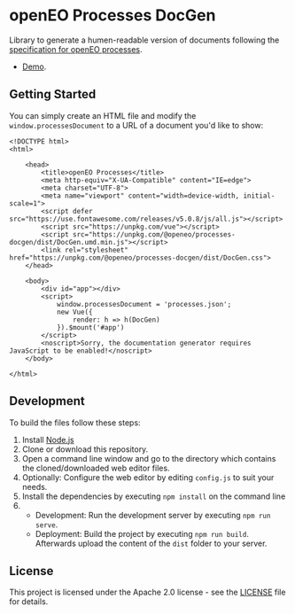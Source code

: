 # openEO Processes DocGen
Library to generate a humen-readable version of documents following the [specification for openEO processes](https://github.com/open-eo/openeo-api).

* [Demo](https://open-eo.github.io/openeo-processes-docgen/demo/).

## Getting Started

You can simply create an HTML file and modify the `window.processesDocument` to a URL of a document you'd like to show:
```
<!DOCTYPE html>
<html>

	<head>
		<title>openEO Processes</title>
		<meta http-equiv="X-UA-Compatible" content="IE=edge">
		<meta charset="UTF-8">
		<meta name="viewport" content="width=device-width, initial-scale=1">
		<script defer src="https://use.fontawesome.com/releases/v5.0.8/js/all.js"></script>
		<script src="https://unpkg.com/vue"></script>
		<script src="https://unpkg.com/@openeo/processes-docgen/dist/DocGen.umd.min.js"></script>
		<link rel="stylesheet" href="https://unpkg.com/@openeo/processes-docgen/dist/DocGen.css">
	</head>

	<body>
		<div id="app"></div>
		<script>
			window.processesDocument = 'processes.json';
			new Vue({
				render: h => h(DocGen)
			}).$mount('#app')
		</script>
		<noscript>Sorry, the documentation generator requires JavaScript to be enabled!</noscript>
	</body>

</html>
```

## Development

To build the files follow these steps:

1. Install [Node.js](https://nodejs.org/)
2. Clone or download this repository.
3. Open a command line window and go to the directory which contains the cloned/downloaded web editor files.
4. Optionally: Configure the web editor by editing `config.js` to suit your needs.
6. Install the dependencies by executing `npm install` on the command line
7. 
    * Development: Run the development server by executing `npm run serve`.
    * Deployment: Build the project by executing `npm run build`. Afterwards upload the content of the `dist` folder to your server.

## License
This project is licensed under the Apache 2.0 license - see the [LICENSE](LICENSE) file for details.
